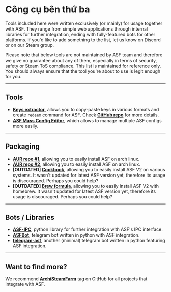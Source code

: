 # Công cụ bên thứ ba

Tools included here were written exclusively (or mainly) for usage together with ASF. They range from simple web applications through internal libraries for further integration, ending with fully-featured bots for other platforms. If you'd like to add something to the list, let us know on Discord or on our Steam group.

Please note that below tools are not maintained by ASF team and therefore we give no guarantee about any of them, especially in terms of security, safety or Steam ToS compliance. This list is maintained for reference only. You should always ensure that the tool you're about to use is legit enough for you.

* * *

## Tools

- **[Keys extractor](https://ske.pixv.io)**, allows you to copy-paste keys in various formats and create `redeem` command for ASF. Check **[GitHub repo](https://github.com/PixvIO/SKE)** for more details.
- **[ASF Mass Config Editor](https://github.com/genesix-eu/ASF_MCE)**, which allows to manage multiple ASF configs more easily.

* * *

## Packaging

- **[AUR repo #1](https://aur.archlinux.org/packages/asf)**, allowing you to easily install ASF on arch linux.
- **[AUR repo #2](https://aur.archlinux.org/packages/archisteamfarm-bin)**, allowing you to easily install ASF on arch linux.
- **[OUTDATED] [Cookbook](https://supermarket.chef.io/cookbooks/asf)**, allowing you to easily install ASF V2 on various systems. It wasn't updated for latest ASF version yet, therefore its usage is discouraged. Perhaps you could help?
- **[OUTDATED] [Brew formula](http://brewformulas.org/ArchiSteamFarm)**, allowing you to easily install ASF V2 with homebrew. It wasn't updated for latest ASF version yet, therefore its usage is discouraged. Perhaps you could help?

* * *

## Bots / Libraries

- **[ASF-IPC](https://github.com/deluxghost/ASF_IPC)**, python library for further integration with ASF's IPC interface.
- **[ASFBot](https://github.com/dmcallejo/ASFBot)**, telegram bot written in python with ASF integration.
- **[telegram-asf](https://github.com/deluxghost/telegram-asf)**, another (minimal) telegram bot written in python featuring ASF integration.

* * *

## Want to find more?

We recommend **[ArchiSteamFarm](https://github.com/topics/archisteamfarm)** tag on GitHub for all projects that integrate with ASF.